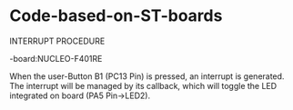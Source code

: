 # Code-based-on-ST-boards
INTERRUPT PROCEDURE

-board:NUCLEO-F401RE

When the user-Button B1 (PC13 Pin) is pressed, an interrupt is generated.
The interrupt will be managed by its callback, which will toggle the LED integrated on board  (PA5 Pin->LED2).
